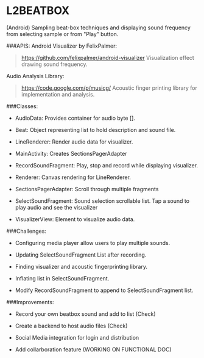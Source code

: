 # L2BEATBOX

(Android) Sampling beat-box techniques and displaying sound frequency from selecting sample or from "Play" button.

###APIS:
Android Visualizer by FelixPalmer:
> https://github.com/felixpalmer/android-visualizer
Visualization effect drawing sound frequency.


Audio Analysis Library:
> https://code.google.com/p/musicg/
Acoustic finger printing library for implementation and analysis.


###Classes:
* AudioData:
Provides container for audio byte [].

* Beat:
Object representing list to hold description and sound file.

* LineRenderer:
Render audio data for visualizer.

* MainActivity:
Creates SectionsPagerAdapter

* RecordSoundFragment:
Play, stop and record while displaying visualizer.

* Renderer:
Canvas rendering for LineRenderer.

* SectionsPagerAdapter:
Scroll through multiple fragments

* SelectSoundFragment:
Sound selection scrollable list. Tap a sound to play audio and see the visualizer

* VisualizerView:
Element to visualize audio data.



###Challenges:
* Configuring media player allow users to play multiple sounds.

* Updating SelectSoundFragment List after recording.

* Finding visualizer and acoustic fingerprinting library.

* Inflating list in SelectSoundFragment. 

* Modify RecordSoundFragment to append to SelectSoundFragment list.


###Improvements:
* Record your own beatbox sound and add to list (Check)

* Create a backend to host audio files (Check)

* Social Media integration for login and distribution

* Add collarboration feature (WORKING ON FUNCTIONAL DOC)
